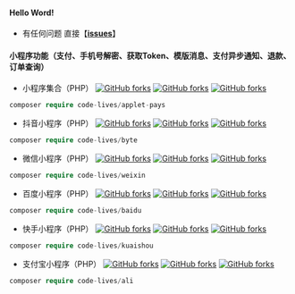
#### Hello Word! 

-  有任何问题 直接【<b>[issues](https://github.com/code-lives/code-lives/issues)</b>】
  
#### 小程序功能（支付、手机号解密、获取Token、模版消息、支付异步通知、退款、订单查询）
- 小程序集合（PHP）
<a href="https://packagist.org/packages/code-lives/applet-pays" target="_blank"><img src="https://img.shields.io/packagist/v/code-lives/applet-pays?include_prereleases" alt="GitHub forks"></a>
<a href="https://github.com/code-lives/Pays" target="_blank"><img src="https://img.shields.io/github/stars/code-lives/Pays?style=social" alt="GitHub forks"></a>
<a href="https://github.com/code-lives/Pays/fork" target="_blank"><img src="https://img.shields.io/github/forks/code-lives/Pays?style=social" alt="GitHub forks"></a>
```php
composer require code-lives/applet-pays
```
- 抖音小程序（PHP）
<a href="https://packagist.org/packages/code-lives/byte" target="_blank"><img src="https://img.shields.io/packagist/v/code-lives/byte?include_prereleases" alt="GitHub forks"></a>
<a href="https://github.com/code-lives/byte" target="_blank"><img src="https://img.shields.io/github/stars/code-lives/byte?style=social" alt="GitHub forks"></a>
<a href="https://github.com/code-lives/byte/fork" target="_blank"><img src="https://img.shields.io/github/forks/code-lives/byte?style=social" alt="GitHub forks"></a>
```php
composer require code-lives/byte
```
- 微信小程序（PHP）
<a href="https://packagist.org/packages/code-lives/weixin" target="_blank"><img src="https://img.shields.io/packagist/v/code-lives/weixin?include_prereleases" alt="GitHub forks"></a>
<a href="https://github.com/code-lives/weixin" target="_blank"><img src="https://img.shields.io/github/stars/code-lives/weixin?style=social" alt="GitHub forks"></a>
<a href="https://github.com/code-lives/weixin/fork" target="_blank"><img src="https://img.shields.io/github/forks/code-lives/weixin?style=social" alt="GitHub forks"></a>
```php
composer require code-lives/weixin
```
- 百度小程序（PHP）
<a href="https://packagist.org/packages/code-lives/baidu" target="_blank"><img src="https://img.shields.io/packagist/v/code-lives/baidu?include_prereleases" alt="GitHub forks"></a>
<a href="https://github.com/code-lives/baidu" target="_blank"><img src="https://img.shields.io/github/stars/code-lives/baidu?style=social" alt="GitHub forks"></a>
<a href="https://github.com/code-lives/baidu/fork" target="_blank"><img src="https://img.shields.io/github/forks/code-lives/baidu?style=social" alt="GitHub forks"></a>
```php
composer require code-lives/baidu
```
- 快手小程序（PHP）
<a href="https://packagist.org/packages/code-lives/kuaishou" target="_blank"><img src="https://img.shields.io/packagist/v/code-lives/kuaishou?include_prereleases" alt="GitHub forks"></a>
<a href="https://github.com/code-lives/kuaishou" target="_blank"><img src="https://img.shields.io/github/stars/code-lives/kuaishou?style=social" alt="GitHub forks"></a>
<a href="https://github.com/code-lives/kuaishou/fork" target="_blank"><img src="https://img.shields.io/github/forks/code-lives/kuaishou?style=social" alt="GitHub forks"></a>
```php
composer require code-lives/kuaishou
```
- 支付宝小程序（PHP）
<a href="https://packagist.org/packages/code-lives/ali" target="_blank"><img src="https://img.shields.io/packagist/v/code-lives/ali?include_prereleases" alt="GitHub forks"></a>
<a href="https://github.com/code-lives/ali" target="_blank"><img src="https://img.shields.io/github/stars/code-lives/ali?style=social" alt="GitHub forks"></a>
<a href="https://github.com/code-lives/ali/fork" target="_blank"><img src="https://img.shields.io/github/forks/code-lives/ali?style=social" alt="GitHub forks"></a>
```php
composer require code-lives/ali
```

